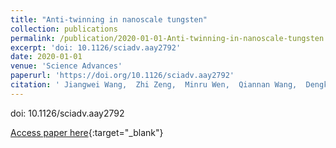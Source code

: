 ```yaml
---
title: "Anti-twinning in nanoscale tungsten"
collection: publications
permalink: /publication/2020-01-01-Anti-twinning-in-nanoscale-tungsten
excerpt: 'doi: 10.1126/sciadv.aay2792'
date: 2020-01-01
venue: 'Science Advances'
paperurl: 'https://doi.org/10.1126/sciadv.aay2792'
citation: ' Jiangwei Wang,  Zhi Zeng,  Minru Wen,  Qiannan Wang,  Dengke Chen,  Yin Zhang,  Peng Wang,  Hongtao Wang,  Ze Zhang,  Scott Mao,  Ting Zhu, &quot;Anti-twinning in nanoscale tungsten.&quot; Science Advances, 2020.'
---
```

doi: 10.1126/sciadv.aay2792

[Access paper here](https://doi.org/10.1126/sciadv.aay2792){:target="_blank"}
